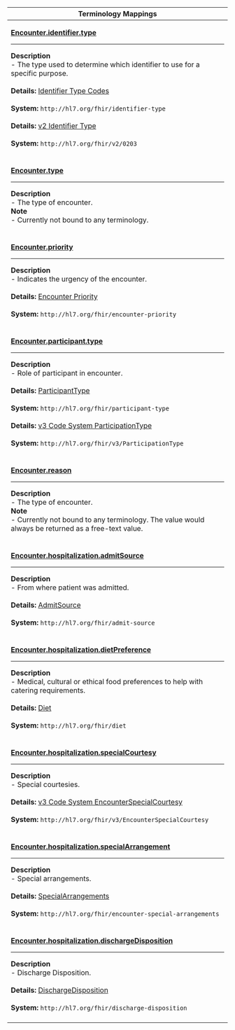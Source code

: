 |Terminology Mappings|
|---|
|<p>**[Encounter.identifier.type](http://hl7.org/fhir/dstu2/datatypes-definitions.html#Identifier.type)**<hr>**Description**<br>- The type used to determine which identifier to use for a specific purpose.<br><br>**Details:** [Identifier Type Codes](http://hl7.org/fhir/DSTU2/valueset-identifier-type.html)<br><br>**System:** `http://hl7.org/fhir/identifier-type`<br><br>**Details:** [v2 Identifier Type](http://hl7.org/fhir/DSTU2/valueset-identifier-type.html)<br><br>**System:** `http://hl7.org/fhir/v2/0203`<br><br>|
|<p>**[Encounter.type](http://hl7.org/fhir/DSTU2/encounter-definitions.html#Encounter.type)**<hr>**Description**<br>- The type of encounter.<br>**Note**<br>- Currently not bound to any terminology.<br><br>|
|<p>**[Encounter.priority](http://hl7.org/fhir/DSTU2/encounter-definitions.html#Encounter.priority)**<hr>**Description**<br>- Indicates the urgency of the encounter.<br><br>**Details:** [Encounter Priority](http://hl7.org/fhir/dstu2/valueset-encounter-priority.html)<br><br>**System:** `http://hl7.org/fhir/encounter-priority`<br><br>|
|<p>**[Encounter.participant.type](http://hl7.org/fhir/DSTU2/encounter-definitions.html#Encounter.participant.type)**<hr>**Description**<br>- Role of participant in encounter.<br><br>**Details:** [ParticipantType](http://hl7.org/fhir/dstu2/valueset-encounter-participant-type.html)<br><br>**System:** `http://hl7.org/fhir/participant-type`<br><br>**Details:** [v3 Code System ParticipationType](http://hl7.org/fhir/dstu2/valueset-encounter-participant-type.html)<br><br>**System:** `http://hl7.org/fhir/v3/ParticipationType`<br><br>|
|<p>**[Encounter.reason](http://hl7.org/fhir/DSTU2/encounter-definitions.html#Encounter.reason)**<hr>**Description**<br>- The type of encounter.<br>**Note**<br>- Currently not bound to any terminology. The value would always be returned as a free-text value.<br><br>|
|<p>**[Encounter.hospitalization.admitSource](http://hl7.org/fhir/DSTU2/encounter-definitions.html#Encounter.hospitalization.admitSource)**<hr>**Description**<br>- From where patient was admitted.<br><br>**Details:** [AdmitSource](http://hl7.org/fhir/dstu2/valueset-encounter-admit-source.html)<br><br>**System:** `http://hl7.org/fhir/admit-source`<br><br>|
|<p>**[Encounter.hospitalization.dietPreference](http://hl7.org/fhir/DSTU2/encounter-definitions.html#Encounter.hospitalization.dietPreference)**<hr>**Description**<br>- Medical, cultural or ethical food preferences to help with catering requirements.<br><br>**Details:** [Diet](http://hl7.org/fhir/dstu2/valueset-encounter-diet.html)<br><br>**System:** `http://hl7.org/fhir/diet`<br><br>|
|<p>**[Encounter.hospitalization.specialCourtesy](http://hl7.org/fhir/DSTU2/encounter-definitions.html#Encounter.hospitalization.specialCourtesy)**<hr>**Description**<br>- Special courtesies.<br><br>**Details:** [v3 Code System EncounterSpecialCourtesy](http://hl7.org/fhir/dstu2/valueset-encounter-special-courtesy.html)<br><br>**System:** `http://hl7.org/fhir/v3/EncounterSpecialCourtesy`<br><br>|
|<p>**[Encounter.hospitalization.specialArrangement](http://hl7.org/fhir/DSTU2/encounter-definitions.html#Encounter.hospitalization.specialArrangement)**<hr>**Description**<br>- Special arrangements.<br><br>**Details:** [SpecialArrangements](http://hl7.org/fhir/dstu2/valueset-encounter-special-arrangements.html)<br><br>**System:** `http://hl7.org/fhir/encounter-special-arrangements`<br><br>|
|<p>**[Encounter.hospitalization.dischargeDisposition](http://hl7.org/fhir/DSTU2/encounter-definitions.html#Encounter.hospitalization.dischargeDisposition)**<hr>**Description**<br>- Discharge Disposition.<br><br>**Details:** [DischargeDisposition](http://hl7.org/fhir/dstu2/valueset-encounter-discharge-disposition.html)<br><br>**System:** `http://hl7.org/fhir/discharge-disposition`<br><br>|
